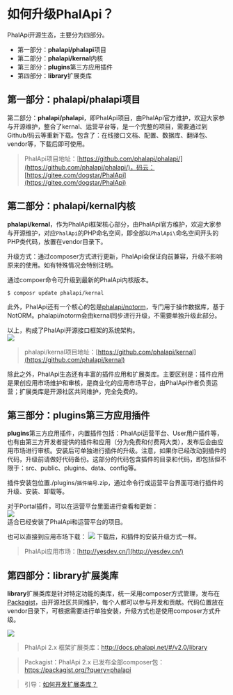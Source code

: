 
# 如何升级PhalApi？


PhalApi开源生态，主要分为四部分。  

 + 第一部分：**phalapi/phalapi**项目
 + 第二部分：**phalapi/kernal**内核
 + 第三部分：**plugins**第三方应用插件
 + 第四部分：**library**扩展类库


## 第一部分：**phalapi/phalapi**项目
第二部分：**phalapi/phalapi**，即PhalApi项目，由PhalApi官方维护，欢迎大家参与开源维护，整合了kernal、运营平台等，是一个完整的项目，需要通过到Github/码云等重新下载。包含了：在线接口文档、配置、数据库、翻译包、vendor等，下载后即可使用。  

> PhalApi项目地址：[https://github.com/phalapi/phalapi/](https://github.com/phalapi/phalapi/)，码云：[https://gitee.com/dogstar/PhalApi](https://gitee.com/dogstar/PhalApi)  

## 第二部分：**phalapi/kernal**内核
**phalapi/kernal**，作为PhalApi框架核心部分，由PhalApi官方维护，欢迎大家参与开源维护，对应```PhalApi```的PHP命名空间，即全部以```PhalApi\```命名空间开头的PHP类代码，放置在vendor目录下。  

升级方式：通过composer方式进行更新，PhalApi会保证向前兼容，升级不影响原来的使用。如有特殊情况会特别注明。  

通过compoer命令可升级到最新的PhalApi内核版本。  
```
$ composr update phalapi/kernal
```

此外，PhalApi还有一个核心的包是[phalapi/notorm](https://github.com/phalapi/notorm)，专门用于操作数据库，基于NotORM。phalapi/notorm会由kernal同步进行升级，不需要单独升级此部分。   

以上，构成了PhalApi开源接口框架的系统架构。  
![](http://cdn7.phalapi.net/20170708092204_54812b18c33ab263331685a5a7c18400)  


> phalapi/kernal项目地址：[https://github.com/phalapi/kernal](https://github.com/phalapi/kernal)

除此之外，PhalApi生态还有丰富的插件应用和扩展类库。主要区别是：插件应用是果创应用市场维护和审核，是商业化的应用市场平台，由PhalApi作者负责运营；扩展类库是开源社区共同维护，完全免费的。  

## 第三部分：**plugins**第三方应用插件
**plugins**第三方应用插件，内置插件包括：PhalApi运营平台、User用户插件等，也有由第三方开发者提供的插件和应用（分为免费和付费两大类），发布后会由应用市场进行审核。安装后可单独进行插件的升级。注意，如果你已经改动到插件的代码，升级前请做好代码备份。这部分的代码包含插件的目录和代码，即包括但不限于：src、public、plugins、data、config等。  

插件安装包位置./plugins/```插件编号```.zip，通过命令行或运营平台界面可进行插件的升级、安装、卸载等。  

对于Portal插件，可以在运营平台里面进行查看和更新：  
![](http://cdn7.okayapi.com/yesyesapi_20200401113206_dd211561c085fef8fe71e5793b2b4cf9.png)  
适合已经安装了PhalApi和运营平台的项目。  

也可以直接到应用市场下载：
![](http://cdn7.okayapi.com/yesyesapi_20200401113312_9306821e3109ad35e36f6c7e0b247855.png)
下载后，和插件的安装升级方式一样。  


> PhalApi应用市场：[http://yesdev.cn/](http://yesdev.cn/)

## 第四部分：**library**扩展类库

**library**扩展类库是针对特定功能的类库，统一采用composer方式管理，发布在[Packagist](https://packagist.org/?query=phalapi)，由开源社区共同维护，每个人都可以参与开发和贡献。代码位置放在vendor目录下，可根据需要进行单独安装，升级方式也是使用composer方式升级。  

![](http://cdn7.okayapi.com/yesyesapi_20200403233029_e444c13793e6cc01b85407b09e843855.png)  

> PhalApi 2.x 框架扩展类库：http://docs.phalapi.net/#/v2.0/library  

> Packagist：PhalApi 2.x 已发布全部composer包：https://packagist.org/?query=phalapi  

> 引导：[如何开发扩展类库？](http://docs.phalapi.net/#/v2.0/library?id=%e5%a6%82%e4%bd%95%e5%bc%80%e5%8f%91%e6%89%a9%e5%b1%95%e7%b1%bb%e5%ba%93%ef%bc%9f)


